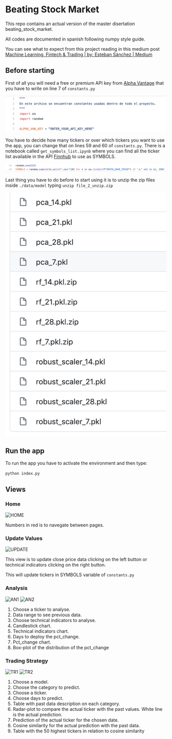 # Beating Stock Market
This repo contains an actual version of the master disertation beating_stock_market.

All codes are documented in spanish following numpy style guide.

You can see what to expect from this project reading in this medium post [Machine Learning, Fintech & Trading | by: Esteban Sánchez | Medium](https://medium.com/)

## Before starting
First of all you will need a free or premium API key from [Alpha Vantage](https://www.alphavantage.co/) that you have to write on line 7 of ```constants.py```

![AV_API_KEY](images/av_api_key.png)

You have to decide how many tickers or over which tickers you want to use the app, you can change that on lines 59 and 60 of ```constants.py```. There is a notebook called ```get_symbols_list.ipynb``` where you can find all the ticker list available in the API [Finnhub](https://finnhub.io/) to use as SYMBOLS.

![SYMBOLS](images/symbols.png)

Last thing you have to do before to start using it is to unzip the zip files inside ```./data/model```
typing ```unzip file_2_unzip.zip```

![ZIP](images/zip_files.png)

## Run the app
To run the app you have to activate the environment and then type:

```python index.py```

## Views

### Home

![HOME](images/home.png)

Numbers in red is to navegate between pages.

### Update Values

![UPDATE](images/update.png)

This view is to update close price data clicking on the left button or technical indicators clicking on the right button.

This will update tickers in SYMBOLS variable of ```constants.py```

### Analysis
![AN1](images/analysis1.png)
![AN2](images/analysis2.png)

1. Choose a ticker to analyse.
2. Data range to see previous data.
3. Choose technical indicators to analyse.
4. Candlestick chart.
5. Technical indicators chart.
6. Days to deploy the pct_change.
7. Pct_change chart.
8. Box-plot of the distribution of the pct_change

### Trading Strategy


![TR1](images/tr1.png)
![TR2](images/tr2.png)

1. Choose a model.
2. Choose the category to predict.
3. Choose a ticker.
4. Choose days to predict.
5. Table with past data description on each category.
6. Radar-plot to compare the actual ticker with the past values. White line is the actual prediction.
7. Prediction of the actual ticker for the chosen date.
8. Cosine similarity for the actual prediction with the past data.
9. Table with the 50 highest tickers in relation to cosine similarity

